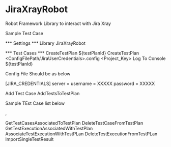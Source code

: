 # JiraXrayRobot
Robot Framework Library to interact with Jira Xray

Sample Test Case

*** Settings ***
Library           JiraXrayRobot

*** Test Cases ***
CreateTestPlan
    ${testPlanId}    CreateTestPlan    <ConfigFilePath/JiraUserCredentials>.config    <Project_Key>    <test Plan Summay>     <Test Plan Description>
    Log To Console    ${testPlanId}

Config File Should be as below


[JIRA_CREDENTIALS]
server = <JIRA Server only>
username = XXXXX
password = XXXXX
  
Add Test Case
    AddTestsToTestPlan    <Config File Credentials as shown above>     <List Of Test Caes file>          <TEst Plan Id>
  
Sample TEst Case list below

<TestCaseKey>,<TestCaseKey>
  
GetTestCasesAssociatedToTestPlan  <Config File Credentials as shown above>    <TEst Plan Id>
DeleteTestCaseFromTestPlan   <Config File Credentials as shown above>  <TEst Plan Id>  <TestCaseId><TestCaseId>
GetTestExecutionAssociatedWithTestPlan  <Config File Credentials as shown above>    <TEst Plan Id>
AssociateTestExecutionWithTestPLan  <Config File Credentials as shown above>    <TEst Plan Id>  <TestExecutionId><TestExecutionId>
DeleteTestExecutionFromTestPLan  <Config File Credentials as shown above>    <TEst Plan Id>  <TestExecutionId><TestExecutionId>
ImportSingleTestResult  <Config File Credentials as shown above> <testExecutionKey> <testCaseKey> <status> <releaseNumber optional> <comment optional>




